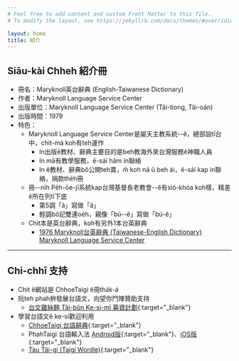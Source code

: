 ```yaml
---
# Feel free to add content and custom Front Matter to this file.
# To modify the layout, see https://jekyllrb.com/docs/themes/#overriding-theme-defaults

layout: home
title: 紹介
---
```


## Siāu-kài Chheh 紹介冊
- 冊名：Maryknoll英台辭典 (English-Taiwanese Dictionary)
- 作者：Maryknoll Language Service Center
- 出版單位：Maryknoll Language Service Center (Tâi-tiong, Tâi-oân)
- 出版時間：1979
- 特色：
  - Maryknoll Language Service Center是屬天主教系統--ê，總部設tī台中，chit-má koh有teh運作
    - In出版ê教材、辭典主要目的是beh教海外來台灣服務ê神職人員
    - In mā有教學服務，ē-sái hâm in聯絡
    - In ê教材、辭典bô公開teh賣，m̄ koh nā ū beh ài，ē-sái kap in聯絡，捐款the̍h冊
  - 冊--ni̍h Pe̍h-ōe-jī系統kap台灣基督長老教會--ê有sió-khóa koh樣，精差ê所在列tī下底
    - 第5調「â」寫做「ă」
    - 輕調bô記雙連oe̍h，親像「bú--ê」寫做「bú-ĕ」
  - Chit本是英台辭典，koh有另外1本台英辭典
    - [1976 Maryknoll台英辭典 (Taiwanese-English Dictionary) Maryknoll Language Service Center](https://thak.taigi.info/1976MaryknollTaiengSutian/)

---
## Chi-chhî 支持
- Chit ê網站是 ChhoeTaigi ê冊tha̍k-á
- 阮teh phah拚發展台語文，向望你鬥陣贊助支持
  - [台文雞絲麵 Tâi-bûn Ke-si-mī 募資計劃](https://r.zecz.ec/JiZo){:target="_blank"}
- 學習台語文ê ke-si歡迎利用
  - [ChhoeTaigi 台語辭典](https://chhoe.taigi.info/){:target="_blank"}
  - PhahTaigi 台語輸入法 [Android版](http://bit.ly/PhahTaigi-Android){:target="_blank"}、[iOS版](http://bit.ly/PhahTaigi-iOS){:target="_blank"}
  - [Tàu Tâi-gí (Taigi Wordle)](https://tau.taigi.info/){:target="_blank"}